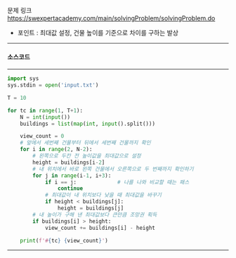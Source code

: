 
문제 링크
https://swexpertacademy.com/main/solvingProblem/solvingProblem.do

- 포인트 : 최대값 설정, 건물 높이를 기준으로 차이를 구하는 발상 
****
#### 소스코드 
****

```python
import sys
sys.stdin = open('input.txt')

T = 10

for tc in range(1, T+1):
    N = int(input())
    buildings = list(map(int, input().split()))

    view_count = 0
    # 앞에서 세번째 건물부터 뒤에서 세번째 건물까지 확인
    for i in range(2, N-2):
        # 왼쪽으로 두칸 전 높이값을 최대값으로 설정
        height = buildings[i-2]
        # 내 위치에서 바로 왼쪽 건물에서 오른쪽으로 두 번째까지 확인하기
        for j in range(i-1, i+3):
            if i == j:             # 나를 나와 비교할 때는 패스
                continue
            # 최대값이 내 위치보다 낮을 때 최대값을 바꾸기
            if height < buildings[j]:
                height = buildings[j]
        # 내 높이가 구해 낸 최대값보다 큰만큼 조망권 획득
        if buildings[i] > height:
            view_count += buildings[i] - height

    print(f'#{tc} {view_count}')
```
****

